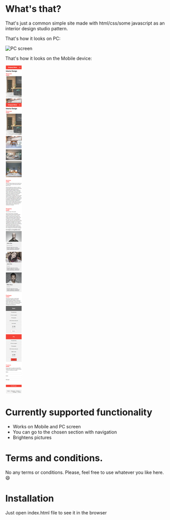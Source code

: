 # What's that?

That's just a common simple site made with html/css/some javascript as an interior design studio pattern.

That's how it looks on PC:

![PC screen](https://github.com/Oxidit/site-patterns/blob/main/pattern1/MyTemplate.png "Full Screen")

That's how it looks on the Mobile device:

![Mobile screen](https://github.com/Oxidit/site-patterns/blob/main/pattern1/MobileTemplate.png "Reduced Screen")


# Currently supported functionality

* Works on Mobile and PC screen
* You can go to the chosen section with navigation
* Brightens pictures

# Terms and conditions.
No any terms or conditions. Please, feel free to use whatever you like here. :smile:


# Installation 
Just open index.html file to see it in the browser

 
